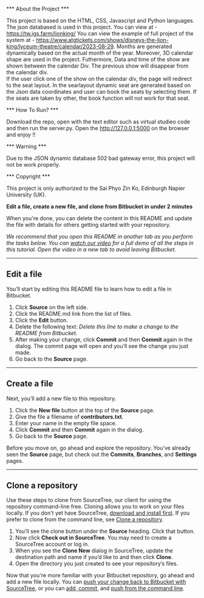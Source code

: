 *** About the Project ***

This project is based on the HTML, CSS, Javascript and Python languages. 
The json databased is used in this project. You can view at - https://tw.igs.farm/lionking/ 
You can view the example of full project of the system at - https://www.atgtickets.com/shows/disneys-the-lion-king/lyceum-theatre/calendar/2023-08-29.
Months are generated dynamically based on the actual month of the year. Moreover, 3D calendar shape are used in the project. 
Futhermore, Data and time of the show are shown between the calendar Div. The previous show will disappear from the calendar div.  
If the user click one of the show on the calendar div, the page will redirect to the seat layout.
In the searlayout dynamic seat are generated based on the Json data coordinates and user can book the seats by selecting them. 
If the seats are taken by other, the book function will not work for that seat. 
	
*** How To Run? ***

Download the repo, open with the text editor such as virtual studieo code and then run the server.py. Open the http://127.0.0.1:5000 on the browser and enjoy !!

*** Warning ***

Due to the JSON dynamic database 502 bad gateway error, this project will not be work properly. 

*** Copyright ***

This project is only authorized to the Sai Phyo Zin Ko, Edinburgh Napier University (UK). 



**Edit a file, create a new file, and clone from Bitbucket in under 2 minutes**

When you're done, you can delete the content in this README and update the file with details for others getting started with your repository.

*We recommend that you open this README in another tab as you perform the tasks below. You can [watch our video](https://youtu.be/0ocf7u76WSo) for a full demo of all the steps in this tutorial. Open the video in a new tab to avoid leaving Bitbucket.*

---

## Edit a file

You’ll start by editing this README file to learn how to edit a file in Bitbucket.

1. Click **Source** on the left side.
2. Click the README.md link from the list of files.
3. Click the **Edit** button.
4. Delete the following text: *Delete this line to make a change to the README from Bitbucket.*
5. After making your change, click **Commit** and then **Commit** again in the dialog. The commit page will open and you’ll see the change you just made.
6. Go back to the **Source** page.

---

## Create a file

Next, you’ll add a new file to this repository.

1. Click the **New file** button at the top of the **Source** page.
2. Give the file a filename of **contributors.txt**.
3. Enter your name in the empty file space.
4. Click **Commit** and then **Commit** again in the dialog.
5. Go back to the **Source** page.

Before you move on, go ahead and explore the repository. You've already seen the **Source** page, but check out the **Commits**, **Branches**, and **Settings** pages.

---

## Clone a repository

Use these steps to clone from SourceTree, our client for using the repository command-line free. Cloning allows you to work on your files locally. If you don't yet have SourceTree, [download and install first](https://www.sourcetreeapp.com/). If you prefer to clone from the command line, see [Clone a repository](https://confluence.atlassian.com/x/4whODQ).

1. You’ll see the clone button under the **Source** heading. Click that button.
2. Now click **Check out in SourceTree**. You may need to create a SourceTree account or log in.
3. When you see the **Clone New** dialog in SourceTree, update the destination path and name if you’d like to and then click **Clone**.
4. Open the directory you just created to see your repository’s files.

Now that you're more familiar with your Bitbucket repository, go ahead and add a new file locally. You can [push your change back to Bitbucket with SourceTree](https://confluence.atlassian.com/x/iqyBMg), or you can [add, commit,](https://confluence.atlassian.com/x/8QhODQ) and [push from the command line](https://confluence.atlassian.com/x/NQ0zDQ).